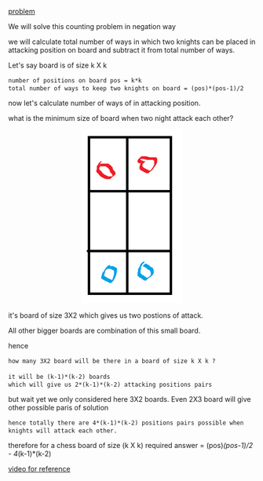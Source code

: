 [problem](https://cses.fi/problemset/task/1072/)

We will solve this counting problem in negation way

we will calculate total number of ways in which two knights can be placed in attacking position on board and subtract it from total number of ways.

Let's say board is of size k X k

    number of positions on board pos = k*k
    total number of ways to keep two knights on board = (pos)*(pos-1)/2

now let's calculate number of ways of in attacking position. 

what is the minimum size of board when two night attack each other?

<p align="center">
    <img src="./img1.png"/>
</p>

it's board of size 3X2 which gives us two postions of attack.

All other bigger boards are combination of this small board. 

hence

    how many 3X2 board will be there in a board of size k X k ? 

    it will be (k-1)*(k-2) boards
    which will give us 2*(k-1)*(k-2) attacking positions pairs

but wait yet we only considered here 3X2 boards. Even 2X3 board will give other possible paris of solution

    hence totally there are 4*(k-1)*(k-2) positions pairs possible when knights will attack each other.

therefore for a chess board of size (k X k) required answer = (pos)*(pos-1)/2 - 4*(k-1)*(k-2)

[video for reference](https://www.youtube.com/watch?v=ZwsAz57b3A4&t=712s)

